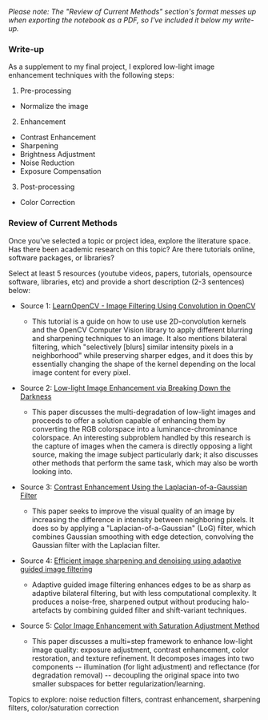 *Please note: The "Review of Current Methods" section's format messes up when exporting the notebook as a PDF, so I've included it below my write-up.*

### Write-up
As a supplement to my final project, I explored low-light image enhancement techniques with the following steps:

1. Pre-processing
  - Normalize the image
2. Enhancement
  - Contrast Enhancement
  - Sharpening
  - Brightness Adjustment
  - Noise Reduction
  - Exposure Compensation
3. Post-processing
  - Color Correction

### Review of Current Methods
Once you’ve selected a topic or project idea, explore the literature space. Has there been academic research on this topic? Are there tutorials online, software packages, or libraries? 

Select at least 5 resources (youtube videos, papers, tutorials, opensource software, libraries, etc) and provide a short description (2-3 sentences) below: 

* Source 1: [LearnOpenCV - Image Filtering Using Convolution in OpenCV](https://learnopencv.com/image-filtering-using-convolution-in-opencv/)
    - This tutorial is a guide on how to use use 2D-convolution kernels and the OpenCV Computer Vision library to apply different blurring and sharpening techniques to an image. It also mentions bilateral filtering, which "selectively [blurs] similar intensity pixels in a neighborhood" while preserving sharper edges, and it does this by essentially changing the shape of the kernel depending on the local image content for every pixel.
      
* Source 2: [Low-light Image Enhancement via Breaking Down the Darkness](https://link.springer.com/article/10.1007/s11263-022-01667-9)
    - This paper discusses the multi-degradation of low-light images and proceeds to offer a solution capable of enhancing them by converting the RGB colorspace into a luminance-chrominance colorspace. An interesting subproblem handled by this research is the capture of images when the camera is directly opposing a light source, making the image subject particularly dark; it also discusses other methods that perform the same task, which may also be worth looking into.
      
* Source 3: [Contrast Enhancement Using the Laplacian-of-a-Gaussian Filter](https://www.sciencedirect.com/science/article/pii/S1049965283710345)
    - This paper seeks to improve the visual quality of an image by increasing the difference in intensity between neighboring pixels. It does so by applying a "Laplacian-of-a-Gaussian" (LoG) filter, which combines Gaussian smoothing with edge detection, convolving the Gaussian filter with the Laplacian filter.
      
* Source 4: [Efficient image sharpening and denoising using adaptive guided image filtering](https://ietresearch.onlinelibrary.wiley.com/doi/full/10.1049/iet-ipr.2013.0563)
    - Adaptive guided image filtering enhances edges to be as sharp as adaptive bilateral filtering, but with less computational complexity. It produces a noise-free, sharpened output without producing halo-artefacts by combining guided filter and shift-variant techniques.
      
* Source 5: [Color Image Enhancement with Saturation Adjustment Method](https://link.springer.com/article/10.1007/s11263-020-01407-x)
    - This paper discusses a multi=step framework to enhance low-light image quality: exposure adjustment, contrast enhancement, color restoration, and texture refinement. It decomposes images into two components -- illumination (for light adjustment) and reflectance (for degradation removal) -- decoupling the original space into two smaller subspaces for better regularization/learning.

Topics to explore: noise reduction filters, contrast enhancement, sharpening filters, color/saturation correction
